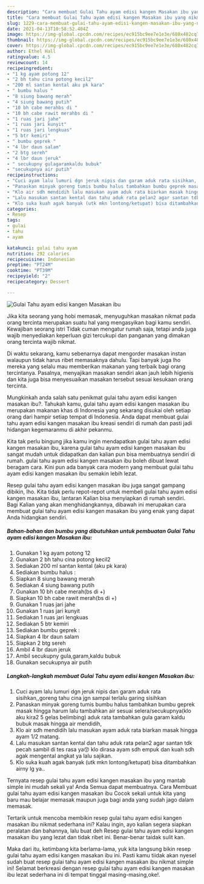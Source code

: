 ```yaml
---
description: "Cara membuat Gulai Tahu ayam edisi kangen Masakan ibu yang nikmat dan Mudah Dibuat"
title: "Cara membuat Gulai Tahu ayam edisi kangen Masakan ibu yang nikmat dan Mudah Dibuat"
slug: 1229-cara-membuat-gulai-tahu-ayam-edisi-kangen-masakan-ibu-yang-nikmat-dan-mudah-dibuat
date: 2021-04-13T10:58:52.404Z
image: https://img-global.cpcdn.com/recipes/ec915bc9ee7e1e3e/680x482cq70/gulai-tahu-ayam-edisi-kangen-masakan-ibu-foto-resep-utama.jpg
thumbnail: https://img-global.cpcdn.com/recipes/ec915bc9ee7e1e3e/680x482cq70/gulai-tahu-ayam-edisi-kangen-masakan-ibu-foto-resep-utama.jpg
cover: https://img-global.cpcdn.com/recipes/ec915bc9ee7e1e3e/680x482cq70/gulai-tahu-ayam-edisi-kangen-masakan-ibu-foto-resep-utama.jpg
author: Ethel Hall
ratingvalue: 4.5
reviewcount: 14
recipeingredient:
- "1 kg ayam potong 12"
- "2 bh tahu cina potong kecil2"
- "200 ml santan kental aku pk kara"
- " bumbu halus "
- "8 siung bawang merah"
- "4 siung bawang putih"
- "10 bh cabe merahbs di "
- "10 bh cabe rawit merahbs di "
- "1 ruas jari jahe"
- "1 ruas jari kunyit"
- "1 ruas jari lengkuas"
- "5 btr kemiri"
- " bumbu geprek "
- "4 lbr daun salam"
- "2 btg sereh"
- "4 lbr daun jeruk"
- " secukupny gulagaramkaldu bubuk"
- "secukupnya air putih"
recipeinstructions:
- "Cuci ayam lalu lumuri dgn jeruk nipis dan garam aduk rata sisihkan,,goreng tahu cina jgn sampai terlalu garing sisihkan"
- "Panaskan minyak goreng tumis bumbu halus tambahkan bumbu geprek masak hingga harum lalu tambahkan air sesuai selera/secukupnya(klo aku kira2 5 gelas belimbing) aduk rata tambahkan gula garam kaldu bubuk masak hingga air mendidih,"
- "Klo air sdh mendidih lalu masukan ayam aduk rata biarkan masak hingga ayam 1/2 matang."
- "Lalu masukan santan kental dan tahu aduk rata pelan2 agar santan tdk pecah sambil di tes rasa ya😚 klo dirasa ayam sdh empuk dan kuah sdh agak mengental angkat ya lalu sajikan."
- "Klo suka kuah agak banyak (utk mkn lontong/ketupat) bisa ditambahkan airny lg ya.."
categories:
- Resep
tags:
- gulai
- tahu
- ayam

katakunci: gulai tahu ayam 
nutrition: 292 calories
recipecuisine: Indonesian
preptime: "PT24M"
cooktime: "PT39M"
recipeyield: "2"
recipecategory: Dessert

---
```



![Gulai Tahu ayam edisi kangen Masakan ibu](https://img-global.cpcdn.com/recipes/ec915bc9ee7e1e3e/680x482cq70/gulai-tahu-ayam-edisi-kangen-masakan-ibu-foto-resep-utama.jpg)

Jika kita seorang yang hobi memasak, menyuguhkan masakan nikmat pada orang tercinta merupakan suatu hal yang mengasyikan bagi kamu sendiri. Kewajiban seorang istri Tidak cuman mengatur rumah saja, tetapi anda juga wajib menyediakan keperluan gizi tercukupi dan panganan yang dimakan orang tercinta wajib nikmat.

Di waktu  sekarang, kamu sebenarnya dapat mengorder masakan instan walaupun tidak harus ribet memasaknya dahulu. Tapi banyak juga lho mereka yang selalu mau memberikan makanan yang terbaik bagi orang tercintanya. Pasalnya, menyajikan masakan sendiri akan jauh lebih higienis dan kita juga bisa menyesuaikan masakan tersebut sesuai kesukaan orang tercinta. 



Mungkinkah anda salah satu penikmat gulai tahu ayam edisi kangen masakan ibu?. Tahukah kamu, gulai tahu ayam edisi kangen masakan ibu merupakan makanan khas di Indonesia yang sekarang disukai oleh setiap orang dari hampir setiap tempat di Indonesia. Anda dapat membuat gulai tahu ayam edisi kangen masakan ibu kreasi sendiri di rumah dan pasti jadi hidangan kegemaranmu di akhir pekanmu.

Kita tak perlu bingung jika kamu ingin mendapatkan gulai tahu ayam edisi kangen masakan ibu, karena gulai tahu ayam edisi kangen masakan ibu sangat mudah untuk didapatkan dan kalian pun bisa membuatnya sendiri di rumah. gulai tahu ayam edisi kangen masakan ibu boleh dibuat lewat beragam cara. Kini pun ada banyak cara modern yang membuat gulai tahu ayam edisi kangen masakan ibu semakin lebih lezat.

Resep gulai tahu ayam edisi kangen masakan ibu juga sangat gampang dibikin, lho. Kita tidak perlu repot-repot untuk membeli gulai tahu ayam edisi kangen masakan ibu, lantaran Kalian bisa menyiapkan di rumah sendiri. Bagi Kalian yang akan menghidangkannya, dibawah ini merupakan cara membuat gulai tahu ayam edisi kangen masakan ibu yang enak yang dapat Anda hidangkan sendiri.

<!--inarticleads1-->

##### Bahan-bahan dan bumbu yang dibutuhkan untuk pembuatan Gulai Tahu ayam edisi kangen Masakan ibu:

1. Gunakan 1 kg ayam potong 12
1. Gunakan 2 bh tahu cina potong kecil2
1. Sediakan 200 ml santan kental (aku pk kara)
1. Sediakan  bumbu halus :
1. Siapkan 8 siung bawang merah
1. Sediakan 4 siung bawang putih
1. Gunakan 10 bh cabe merah(bs di +)
1. Siapkan 10 bh cabe rawit merah(bs di +)
1. Gunakan 1 ruas jari jahe
1. Gunakan 1 ruas jari kunyit
1. Sediakan 1 ruas jari lengkuas
1. Sediakan 5 btr kemiri
1. Sediakan  bumbu geprek :
1. Siapkan 4 lbr daun salam
1. Siapkan 2 btg sereh
1. Ambil 4 lbr daun jeruk
1. Ambil  secukupny gula,garam,kaldu bubuk
1. Gunakan secukupnya air putih




<!--inarticleads2-->

##### Langkah-langkah membuat Gulai Tahu ayam edisi kangen Masakan ibu:

1. Cuci ayam lalu lumuri dgn jeruk nipis dan garam aduk rata sisihkan,,goreng tahu cina jgn sampai terlalu garing sisihkan
1. Panaskan minyak goreng tumis bumbu halus tambahkan bumbu geprek masak hingga harum lalu tambahkan air sesuai selera/secukupnya(klo aku kira2 5 gelas belimbing) aduk rata tambahkan gula garam kaldu bubuk masak hingga air mendidih,
1. Klo air sdh mendidih lalu masukan ayam aduk rata biarkan masak hingga ayam 1/2 matang.
1. Lalu masukan santan kental dan tahu aduk rata pelan2 agar santan tdk pecah sambil di tes rasa ya😚 klo dirasa ayam sdh empuk dan kuah sdh agak mengental angkat ya lalu sajikan.
1. Klo suka kuah agak banyak (utk mkn lontong/ketupat) bisa ditambahkan airny lg ya..




Ternyata resep gulai tahu ayam edisi kangen masakan ibu yang mantab simple ini mudah sekali ya! Anda Semua dapat membuatnya. Cara Membuat gulai tahu ayam edisi kangen masakan ibu Cocok sekali untuk kita yang baru mau belajar memasak maupun juga bagi anda yang sudah jago dalam memasak.

Tertarik untuk mencoba membikin resep gulai tahu ayam edisi kangen masakan ibu nikmat sederhana ini? Kalau ingin, ayo kalian segera siapkan peralatan dan bahannya, lalu buat deh Resep gulai tahu ayam edisi kangen masakan ibu yang lezat dan tidak ribet ini. Benar-benar taidak sulit kan. 

Maka dari itu, ketimbang kita berlama-lama, yuk kita langsung bikin resep gulai tahu ayam edisi kangen masakan ibu ini. Pasti kamu tiidak akan nyesel sudah buat resep gulai tahu ayam edisi kangen masakan ibu nikmat simple ini! Selamat berkreasi dengan resep gulai tahu ayam edisi kangen masakan ibu lezat sederhana ini di tempat tinggal masing-masing,oke!.

